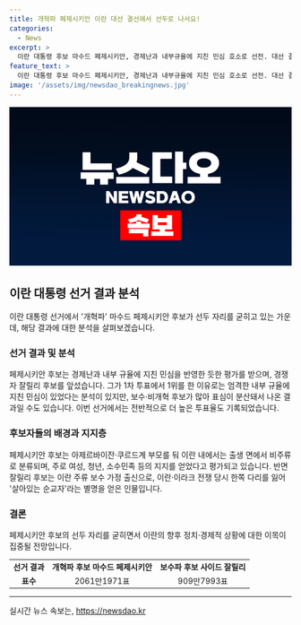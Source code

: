 ```yaml
---
title: 개혁파 페제시키안 이란 대선 결선에서 선두로 나서요!
categories:
  - News
excerpt: >
  이란 대통령 후보 마수드 페제시키안, 경제난과 내부규율에 지친 민심 호소로 선전. 대선 결과 200만 표 차이로 선두, 개혁파 이미지 강조. 투표율 ↑로 결승전 주목.
feature_text: >
  이란 대통령 후보 마수드 페제시키안, 경제난과 내부규율에 지친 민심 호소로 선전. 대선 결과 200만 표 차이로 선두, 개혁파 이미지 강조. 투표율 ↑로 결승전 주목.
image: '/assets/img/newsdao_breakingnews.jpg'
---
```


<p><img src="/assets/img/newsdao_breakingnews.jpg" alt="flaretime 속보" /></p>

<h2 data-ke-size="size26">이란 대통령 선거 결과 분석</h2>

<p data-ke-size="size16">이란 대통령 선거에서 '개혁파' 마수드 페제시키안 후보가 선두 자리를 굳히고 있는 가운데, 해당 결과에 대한 분석을 살펴보겠습니다.</p>

<h3>선거 결과 및 분석</h3>

<p data-ke-size="size16">페제시키안 후보는 경제난과 내부 규율에 지친 민심을 반영한 듯한 평가를 받으며, 경쟁자 잘릴리 후보를 앞섰습니다. 그가 1차 투표에서 1위를 한 이유로는 엄격한 내부 규율에 지친 민심이 있었다는 분석이 있지만, 보수·비개혁 후보가 많아 표심이 분산돼서 나온 결과일 수도 있습니다. 이번 선거에서는 전반적으로 더 높은 투표율도 기록되었습니다.</p>

<h3>후보자들의 배경과 지지층</h3>

<p data-ke-size="size16">페제시키안 후보는 아제르바이잔·쿠르드계 부모를 둬 이란 내에서는 출생 면에서 비주류로 분류되며, 주로 여성, 청년, 소수민족 등의 지지를 얻었다고 평가되고 있습니다. 반면 잘릴리 후보는 이란 주류 보수 가정 출신으로, 이란·이라크 전쟁 당시 한쪽 다리를 잃어 '살아있는 순교자'라는 별명을 얻은 인물입니다.</p>

<h3>결론</h3>

<p data-ke-size="size16">페제시키안 후보의 선두 자리를 굳히면서 이란의 향후 정치·경제적 상황에 대한 이목이 집중될 전망입니다.</p>

<table>
    <tr>
        <td style="text-align: center; height: 17px;"><b>선거 결과</b></td>
        <td style="text-align: center; height: 17px;"><b>개혁파 후보 마수드 페제시키안</b></td>
        <td style="text-align: center; height: 17px;"><b>보수파 후보 사이드 잘릴리</b></td>
    </tr>
    <tr>
        <td style="text-align: center; height: 17px;"><b>표수</b></td>
        <td style="text-align: center; height: 17px;">2061만1971표</td>
        <td style="text-align: center; height: 17px;">909만7993표</td>
    </tr>
</table>

<p><hr></p>
실시간 뉴스 속보는, <a href="https://newsdao.kr" rel="dofollow">https://newsdao.kr</a>


